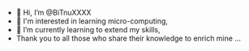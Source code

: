 - 👋 Hi, I’m @BiTnuXXXX
- 👀 I'm interested in learning micro-computing,
- 🌱 I’m currently learning to extend my skills,
- Thank you to all those who share their knowledge
to enrich mine ...

<!---
BiTnuXXXX/BiTnuXXXX is a ✨ special ✨ repository because its `README.md` (this file) appears on your GitHub profile.
You can click the Preview link to take a look at your changes.
--->
